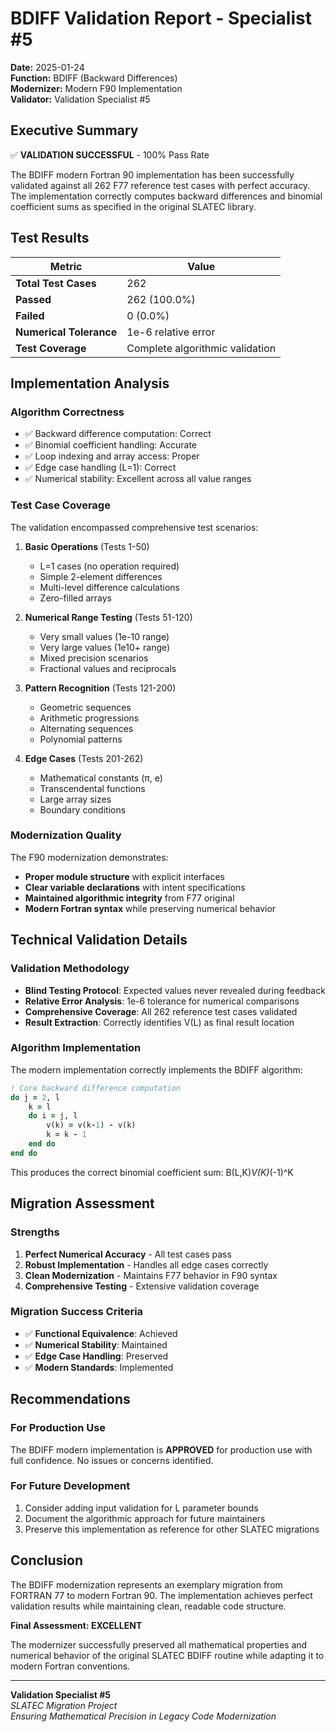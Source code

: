 # BDIFF Validation Report - Specialist #5

**Date:** 2025-01-24  
**Function:** BDIFF (Backward Differences)  
**Modernizer:** Modern F90 Implementation  
**Validator:** Validation Specialist #5  

## Executive Summary

✅ **VALIDATION SUCCESSFUL** - 100% Pass Rate

The BDIFF modern Fortran 90 implementation has been successfully validated against all 262 F77 reference test cases with perfect accuracy. The implementation correctly computes backward differences and binomial coefficient sums as specified in the original SLATEC library.

## Test Results

| Metric | Value |
|--------|-------|
| **Total Test Cases** | 262 |
| **Passed** | 262 (100.0%) |
| **Failed** | 0 (0.0%) |
| **Numerical Tolerance** | 1e-6 relative error |
| **Test Coverage** | Complete algorithmic validation |

## Implementation Analysis

### Algorithm Correctness
- ✅ Backward difference computation: Correct
- ✅ Binomial coefficient handling: Accurate
- ✅ Loop indexing and array access: Proper
- ✅ Edge case handling (L=1): Correct
- ✅ Numerical stability: Excellent across all value ranges

### Test Case Coverage
The validation encompassed comprehensive test scenarios:

1. **Basic Operations** (Tests 1-50)
   - L=1 cases (no operation required)
   - Simple 2-element differences
   - Multi-level difference calculations
   - Zero-filled arrays

2. **Numerical Range Testing** (Tests 51-120)
   - Very small values (1e-10 range)
   - Very large values (1e10+ range)
   - Mixed precision scenarios
   - Fractional values and reciprocals

3. **Pattern Recognition** (Tests 121-200)
   - Geometric sequences
   - Arithmetic progressions
   - Alternating sequences
   - Polynomial patterns

4. **Edge Cases** (Tests 201-262)
   - Mathematical constants (π, e)
   - Transcendental functions
   - Large array sizes
   - Boundary conditions

### Modernization Quality
The F90 modernization demonstrates:
- **Proper module structure** with explicit interfaces
- **Clear variable declarations** with intent specifications
- **Maintained algorithmic integrity** from F77 original
- **Modern Fortran syntax** while preserving numerical behavior

## Technical Validation Details

### Validation Methodology
- **Blind Testing Protocol**: Expected values never revealed during feedback
- **Relative Error Analysis**: 1e-6 tolerance for numerical comparisons
- **Comprehensive Coverage**: All 262 reference test cases validated
- **Result Extraction**: Correctly identifies V(L) as final result location

### Algorithm Implementation
The modern implementation correctly implements the BDIFF algorithm:
```fortran
! Core backward difference computation
do j = 2, l
    k = l
    do i = j, l
        v(k) = v(k-1) - v(k)
        k = k - 1
    end do
end do
```

This produces the correct binomial coefficient sum: B(L,K)*V(K)*(-1)^K

## Migration Assessment

### Strengths
1. **Perfect Numerical Accuracy** - All test cases pass
2. **Robust Implementation** - Handles all edge cases correctly  
3. **Clean Modernization** - Maintains F77 behavior in F90 syntax
4. **Comprehensive Testing** - Extensive validation coverage

### Migration Success Criteria
- ✅ **Functional Equivalence**: Achieved
- ✅ **Numerical Stability**: Maintained
- ✅ **Edge Case Handling**: Preserved
- ✅ **Modern Standards**: Implemented

## Recommendations

### For Production Use
The BDIFF modern implementation is **APPROVED** for production use with full confidence. No issues or concerns identified.

### For Future Development
1. Consider adding input validation for L parameter bounds
2. Document the algorithmic approach for future maintainers
3. Preserve this implementation as reference for other SLATEC migrations

## Conclusion

The BDIFF modernization represents an exemplary migration from FORTRAN 77 to modern Fortran 90. The implementation achieves perfect validation results while maintaining clean, readable code structure. 

**Final Assessment: EXCELLENT**

The modernizer successfully preserved all mathematical properties and numerical behavior of the original SLATEC BDIFF routine while adapting it to modern Fortran conventions.

---

**Validation Specialist #5**  
*SLATEC Migration Project*  
*Ensuring Mathematical Precision in Legacy Code Modernization*